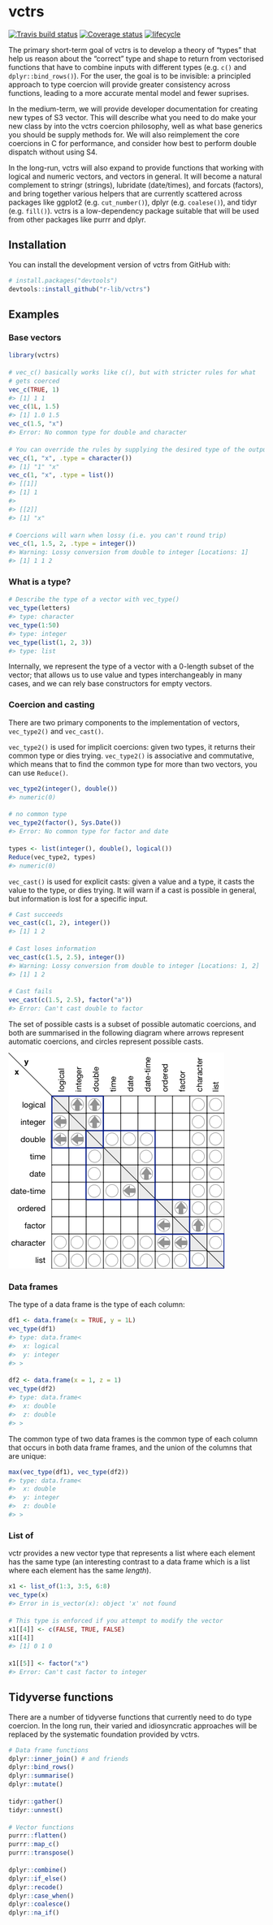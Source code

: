 
<!-- README.md is generated from README.Rmd. Please edit that file -->

# vctrs

[![Travis build
status](https://travis-ci.org/r-lib/vctrs.svg?branch=master)](https://travis-ci.org/r-lib/vctrs)
[![Coverage
status](https://codecov.io/gh/r-lib/vctrs/branch/master/graph/badge.svg)](https://codecov.io/github/r-lib/vctrs?branch=master)
[![lifecycle](https://img.shields.io/badge/lifecycle-experimental-orange.svg)](https://www.tidyverse.org/lifecycle/#experimental)

The primary short-term goal of vctrs is to develop a theory of “types”
that help us reason about the “correct” type and shape to return from
vectorised functions that have to combine inputs with different types
(e.g. `c()` and `dplyr::bind_rows()`). For the user, the goal is to be
invisible: a principled approach to type coercion will provide greater
consistency across functions, leading to a more accurate mental model
and fewer suprises.

In the medium-term, we will provide developer documentation for creating
new types of S3 vector. This will describe what you need to do make your
new class by into the vctrs coercion philosophy, well as what base
generics you should be supply methods for. We will also reimplement the
core coercions in C for performance, and consider how best to perform
double dispatch without using S4.

In the long-run, vctrs will also expand to provide functions that
working with logical and numeric vectors, and vectors in general. It
will become a natural complement to stringr (strings), lubridate
(date/times), and forcats (factors), and bring together various helpers
that are currently scattered across packages like ggplot2 (e.g.
`cut_number()`), dplyr (e.g. `coalese()`), and tidyr (e.g. `fill()`).
vctrs is a low-dependency package suitable that will be used from other
packages like purrr and dplyr.

## Installation

You can install the development version of vctrs from GitHub with:

``` r
# install.packages("devtools")
devtools::install_github("r-lib/vctrs")
```

## Examples

### Base vectors

``` r
library(vctrs)

# vec_c() basically works like c(), but with stricter rules for what 
# gets coerced
vec_c(TRUE, 1)
#> [1] 1 1
vec_c(1L, 1.5)
#> [1] 1.0 1.5
vec_c(1.5, "x")
#> Error: No common type for double and character

# You can override the rules by supplying the desired type of the output
vec_c(1, "x", .type = character())
#> [1] "1" "x"
vec_c(1, "x", .type = list())
#> [[1]]
#> [1] 1
#> 
#> [[2]]
#> [1] "x"

# Coercions will warn when lossy (i.e. you can't round trip)
vec_c(1, 1.5, 2, .type = integer())
#> Warning: Lossy conversion from double to integer [Locations: 1]
#> [1] 1 1 2
```

### What is a type?

``` r
# Describe the type of a vector with vec_type()
vec_type(letters)
#> type: character
vec_type(1:50)
#> type: integer
vec_type(list(1, 2, 3))
#> type: list
```

Internally, we represent the type of a vector with a 0-length subset of
the vector; that allows us to use value and types interchangeably in
many cases, and we can rely base constructors for empty vectors.

### Coercion and casting

There are two primary components to the implementation of vectors,
`vec_type2()` and `vec_cast()`.

`vec_type2()` is used for implicit coercions: given two types, it
returns their common type or dies trying. `vec_type2()` is associative
and commutative, which means that to find the common type for more than
two vectors, you can use `Reduce()`.

``` r
vec_type2(integer(), double())
#> numeric(0)

# no common type
vec_type2(factor(), Sys.Date())
#> Error: No common type for factor and date

types <- list(integer(), double(), logical())
Reduce(vec_type2, types)
#> numeric(0)
```

`vec_cast()` is used for explicit casts: given a value and a type, it
casts the value to the type, or dies trying. It will warn if a cast is
possible in general, but information is lost for a specific input.

``` r
# Cast succeeds
vec_cast(c(1, 2), integer())
#> [1] 1 2

# Cast loses information
vec_cast(c(1.5, 2.5), integer())
#> Warning: Lossy conversion from double to integer [Locations: 1, 2]
#> [1] 1 2

# Cast fails
vec_cast(c(1.5, 2.5), factor("a"))
#> Error: Can't cast double to factor
```

The set of possible casts is a subset of possible automatic coercions,
and both are summarised in the following diagram where arrows represent
automatic coercions, and circles represent possible casts.

![](man/figures/combined.png)

### Data frames

The type of a data frame is the type of each column:

``` r
df1 <- data.frame(x = TRUE, y = 1L)
vec_type(df1)
#> type: data.frame<
#>  x: logical
#>  y: integer
#> >

df2 <- data.frame(x = 1, z = 1)
vec_type(df2)
#> type: data.frame<
#>  x: double
#>  z: double
#> >
```

The common type of two data frames is the common type of each column
that occurs in both data frame frames, and the union of the columns that
are unique:

``` r
max(vec_type(df1), vec_type(df2))
#> type: data.frame<
#>  x: double
#>  y: integer
#>  z: double
#> >
```

### List of

vctr provides a new vector type that represents a list where each
element has the same type (an interesting contrast to a data frame which
is a list where each element has the same *length*).

``` r
x1 <- list_of(1:3, 3:5, 6:8)
vec_type(x)
#> Error in is_vector(x): object 'x' not found

# This type is enforced if you attempt to modify the vector
x1[[4]] <- c(FALSE, TRUE, FALSE)
x1[[4]]
#> [1] 0 1 0

x1[[5]] <- factor("x")
#> Error: Can't cast factor to integer
```

## Tidyverse functions

There are a number of tidyverse functions that currently need to do type
coercion. In the long run, their varied and idiosyncratic approaches
will be replaced by the systematic foundation provided by vctrs.

``` r
# Data frame functions
dplyr::inner_join() # and friends
dplyr::bind_rows()
dplyr::summarise()
dplyr::mutate()

tidyr::gather()
tidyr::unnest()

# Vector functions
purrr::flatten()
purrr::map_c()
purrr::transpose()

dplyr::combine()
dplyr::if_else()
dplyr::recode()
dplyr::case_when()
dplyr::coalesce()
dplyr::na_if()
```
